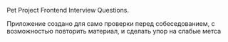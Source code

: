 Pet Project Frontend Interview Questions.

Приложение создано для само проверки перед собеседованием, с возможностью повторить материал, и сделать упор на слабые метса